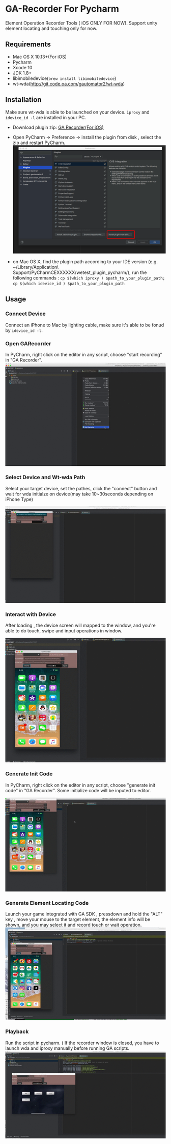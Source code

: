 # GA-Recorder For Pycharm 
Element Operation Recorder Tools ( iOS ONLY FOR NOW).
Support unity element locating and touching only for now.


## Requirements
* Mac OS X 10.13+(For iOS)
* Pycharm
* Xcode 10
* JDK 1.8+
* libimobiledevice(`brew install libimobiledevice`)
* wt-wda(http://git.code.oa.com/gautomator2/wt-wda)

## Installation
Make sure  wt-wda is able to be launched on your device. `iproxy` and `idevice_id -l` are installed in your PC.

* Download plugin zip: [GA Recorder(For iOS)](http://cdn.wetest.qq.com/com/c/wetest_plugin_pycharm.zip)

* Open PyCharm -> Preference -> install the plugin from disk , select the zip and restart PyCharm.
![MacDown Screenshot](../docs/pic/plugin_install_steps.png)

* on Mac OS X, find the plugin path according to your IDE version (e.g. ~/Library/Application\ Support/PyCharmCEXXXXXX/wetest_plugin_pycharm/), run the following commands :
`cp $(which iproxy ) $path_to_your_plugin_path; cp $(which idevice_id ) $path_to_your_plugin_path`


## Usage
### Connect Device
Connect an iPhone to Mac by lighting cable, make sure it's able to be fonud by `idevice_id -l`.
### Open GARecorder 
In PyCharm, right click on the editor in any script, choose "start recording" in "GA Recorder".
![MacDown Screenshot](../docs/pic/start_recording.gif)
### Select Device and Wt-wda Path
Select your target device, set the pathes, click the "connect" button and wait for wda initialze on device(may take 10~30seconds depending on iPhone Type)

![MacDown Screenshot](../docs/pic/select_device.gif)
### Interact with Device
After loading , the device screen will mapped to the window, and you're able to do touch, swipe and input operations in window. 

![MacDown Screenshot](../docs/pic/interaction.gif)
### Generate Init Code
In PyCharm, right click on the editor in any script, choose "generate init code" in "GA Recorder".
Some initialize code will be inputed to editor.

![MacDown Screenshot](../docs/pic/init_code.gif)
### Generate Element Locating Code
Launch your game integrated with GA SDK , pressdown and hold the "ALT" key , move your mouse to the target element, the element info will be shown, and you may select it and record touch or wait operation.
![MacDown Screenshot](../docs/pic/recording.gif)

### Playback 
Run the script in pycharm. ( If the recorder window is closed, you have to launch wda and iproxy manually before running GA scripts.
![MacDown Screenshot](../docs/pic/playback.gif)


